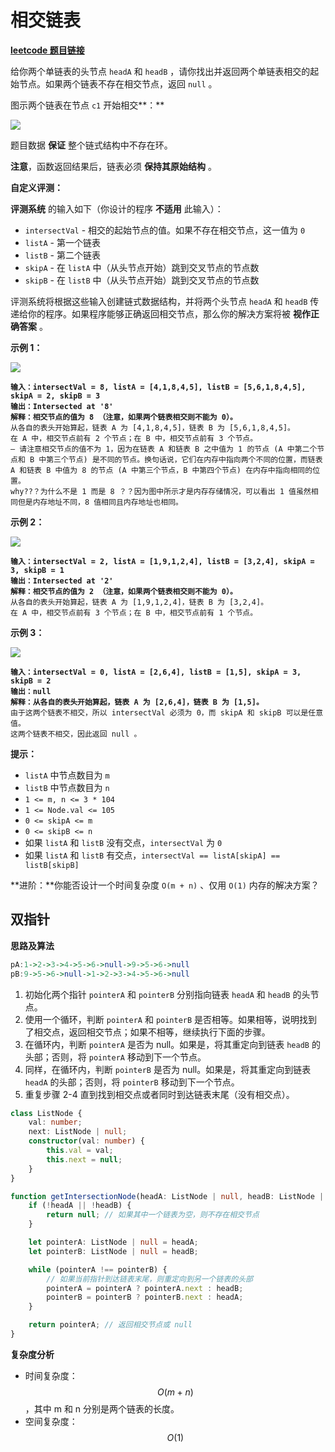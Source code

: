 # 相交链表

[**leetcode 题目链接**](https://leetcode.cn/problems/intersection-of-two-linked-lists/description/)

给你两个单链表的头节点 `headA` 和 `headB` ，请你找出并返回两个单链表相交的起始节点。如果两个链表不存在相交节点，返回 `null` 。

图示两个链表在节点 `c1` 开始相交**：**

[![](https://assets.leetcode-cn.com/aliyun-lc-upload/uploads/2018/12/14/160\_statement.png)](https://assets.leetcode-cn.com/aliyun-lc-upload/uploads/2018/12/14/160\_statement.png)

题目数据 **保证** 整个链式结构中不存在环。

**注意**，函数返回结果后，链表必须 **保持其原始结构** 。

**自定义评测：**

**评测系统** 的输入如下（你设计的程序 **不适用** 此输入）：

* `intersectVal` - 相交的起始节点的值。如果不存在相交节点，这一值为 `0`
* `listA` - 第一个链表
* `listB` - 第二个链表
* `skipA` - 在 `listA` 中（从头节点开始）跳到交叉节点的节点数
* `skipB` - 在 `listB` 中（从头节点开始）跳到交叉节点的节点数

评测系统将根据这些输入创建链式数据结构，并将两个头节点 `headA` 和 `headB` 传递给你的程序。如果程序能够正确返回相交节点，那么你的解决方案将被 **视作正确答案** 。

**示例 1：**

[![](https://assets.leetcode.com/uploads/2021/03/05/160\_example\_1\_1.png)](https://assets.leetcode.com/uploads/2018/12/13/160\_example\_1.png)

<pre><code><strong>输入：intersectVal = 8, listA = [4,1,8,4,5], listB = [5,6,1,8,4,5], skipA = 2, skipB = 3
</strong><strong>输出：Intersected at '8'
</strong><strong>解释：相交节点的值为 8 （注意，如果两个链表相交则不能为 0）。
</strong>从各自的表头开始算起，链表 A 为 [4,1,8,4,5]，链表 B 为 [5,6,1,8,4,5]。
在 A 中，相交节点前有 2 个节点；在 B 中，相交节点前有 3 个节点。
— 请注意相交节点的值不为 1，因为在链表 A 和链表 B 之中值为 1 的节点 (A 中第二个节点和 B 中第三个节点) 是不同的节点。换句话说，它们在内存中指向两个不同的位置，而链表 A 和链表 B 中值为 8 的节点 (A 中第三个节点，B 中第四个节点) 在内存中指向相同的位置。
why??？为什么不是 1 而是 8 ？？因为图中所示才是内存存储情况，可以看出 1 值虽然相同但是内存地址不同，8 值相同且内存地址也相同。
</code></pre>

**示例 2：**

[![](https://assets.leetcode.com/uploads/2021/03/05/160\_example\_2.png)](https://assets.leetcode.com/uploads/2018/12/13/160\_example\_2.png)

<pre><code><strong>输入：intersectVal = 2, listA = [1,9,1,2,4], listB = [3,2,4], skipA = 3, skipB = 1
</strong><strong>输出：Intersected at '2'
</strong><strong>解释：相交节点的值为 2 （注意，如果两个链表相交则不能为 0）。
</strong>从各自的表头开始算起，链表 A 为 [1,9,1,2,4]，链表 B 为 [3,2,4]。
在 A 中，相交节点前有 3 个节点；在 B 中，相交节点前有 1 个节点。
</code></pre>

**示例 3：**

[![](https://assets.leetcode-cn.com/aliyun-lc-upload/uploads/2018/12/14/160\_example\_3.png)](https://assets.leetcode.com/uploads/2018/12/13/160\_example\_3.png)

<pre><code><strong>输入：intersectVal = 0, listA = [2,6,4], listB = [1,5], skipA = 3, skipB = 2
</strong><strong>输出：null
</strong><strong>解释：从各自的表头开始算起，链表 A 为 [2,6,4]，链表 B 为 [1,5]。
</strong>由于这两个链表不相交，所以 intersectVal 必须为 0，而 skipA 和 skipB 可以是任意值。
这两个链表不相交，因此返回 null 。
</code></pre>

**提示：**

* `listA` 中节点数目为 `m`
* `listB` 中节点数目为 `n`
* `1 <= m, n <= 3 * 104`
* `1 <= Node.val <= 105`
* `0 <= skipA <= m`
* `0 <= skipB <= n`
* 如果 `listA` 和 `listB` 没有交点，`intersectVal` 为 `0`
* 如果 `listA` 和 `listB` 有交点，`intersectVal == listA[skipA] == listB[skipB]`

**进阶：**你能否设计一个时间复杂度 `O(m + n)` 、仅用 `O(1)` 内存的解决方案？

## 双指针

**思路及算法**

```haskell
pA:1->2->3->4->5->6->null->9->5->6->null
pB:9->5->6->null->1->2->3->4->5->6->null
```

1. 初始化两个指针 `pointerA` 和 `pointerB` 分别指向链表 `headA` 和 `headB` 的头节点。
2. 使用一个循环，判断 `pointerA` 和 `pointerB` 是否相等。如果相等，说明找到了相交点，返回相交节点；如果不相等，继续执行下面的步骤。
3. 在循环内，判断 `pointerA` 是否为 null。如果是，将其重定向到链表 `headB` 的头部；否则，将 `pointerA` 移动到下一个节点。
4. 同样，在循环内，判断 `pointerB` 是否为 null。如果是，将其重定向到链表 `headA` 的头部；否则，将 `pointerB` 移动到下一个节点。
5. 重复步骤 2-4 直到找到相交点或者同时到达链表末尾（没有相交点）。

```typescript
class ListNode {
    val: number;
    next: ListNode | null;
    constructor(val: number) {
        this.val = val;
        this.next = null;
    }
}

function getIntersectionNode(headA: ListNode | null, headB: ListNode | null): ListNode | null {
    if (!headA || !headB) {
        return null; // 如果其中一个链表为空，则不存在相交节点
    }

    let pointerA: ListNode | null = headA;
    let pointerB: ListNode | null = headB;

    while (pointerA !== pointerB) {
        // 如果当前指针到达链表末尾，则重定向到另一个链表的头部
        pointerA = pointerA ? pointerA.next : headB;
        pointerB = pointerB ? pointerB.next : headA;
    }

    return pointerA; // 返回相交节点或 null
}
```

**复杂度分析**

* 时间复杂度：$$O(m + n)$$，其中 m 和 n 分别是两个链表的长度。
* 空间复杂度：$$O(1)$$
